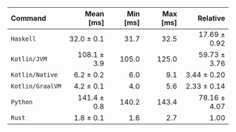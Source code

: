 | Command | Mean [ms] | Min [ms] | Max [ms] | Relative |
|:---|---:|---:|---:|---:|
| `Haskell` | 32.0 ± 0.1 | 31.7 | 32.5 | 17.69 ± 0.92 |
| `Kotlin/JVM` | 108.1 ± 3.9 | 105.0 | 125.0 | 59.73 ± 3.76 |
| `Kotlin/Native` | 6.2 ± 0.2 | 6.0 | 9.1 | 3.44 ± 0.20 |
| `Kotlin/GraalVM` | 4.2 ± 0.1 | 4.0 | 5.6 | 2.33 ± 0.14 |
| `Python` | 141.4 ± 0.8 | 140.2 | 143.4 | 78.16 ± 4.07 |
| `Rust` | 1.8 ± 0.1 | 1.6 | 2.7 | 1.00 |
